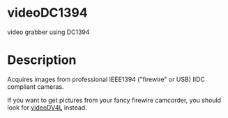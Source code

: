 videoDC1394
===

video grabber using DC1394

# Description


Acquires images from professional IEEE1394 ("firewire" or USB) IIDC compliant cameras.

If you want to get pictures from your fancy firewire camcorder,
you should look for [videoDV4L](videoDV4L) instead.
